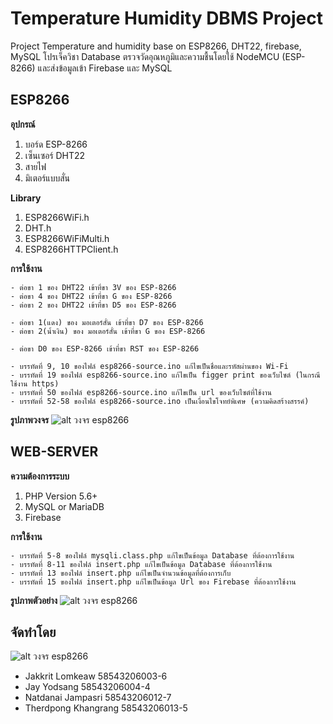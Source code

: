 # Temperature Humidity DBMS Project
Project Temperature and humidity base on ESP8266, DHT22, firebase, MySQL
โปรเจ็ควิชา Database ตรวจวัดอุณหภูมิและความชื้นโดยใช้ NodeMCU (ESP-8266) และส่งข้อมูลเข้า Firebase และ MySQL

## ESP8266
**อุปกรณ์**
1. บอร์ด ESP-8266
2. เซ็นเซอร์ DHT22
3. สายไฟ
4. มิเตอร์แบบสั่น

**Library**
1. ESP8266WiFi.h
2. DHT.h
3. ESP8266WiFiMulti.h
4. ESP8266HTTPClient.h

**การใช้งาน**
```
- ต่อขา 1 ของ DHT22 เข้าที่ขา 3V ของ ESP-8266
- ต่อขา 4 ของ DHT22 เข้าที่ขา G ของ ESP-8266
- ต่อขา 2 ของ DHT22 เข้าที่ขา D5 ของ ESP-8266

- ต่อขา 1(แดง) ของ มอเตอร์สั่น เข้าที่ขา D7 ของ ESP-8266
- ต่อขา 2(น้ำเงิน) ของ มอเตอร์สั่น เข้าที่ขา G ของ ESP-8266

- ต่อขา D0 ของ ESP-8266 เข้าที่ขา RST ของ ESP-8266
```

```
- บรรทัดที่ 9, 10 ของไฟล์ esp8266-source.ino แก้ไขเป็นชื่อและรหัสผ่านของ Wi-Fi
- บรรทัดที่ 19 ของไฟล์ esp8266-source.ino แก้ไขเป็น figger print ของเว็บไซต์ (ในกรณีใช้งาน https)
- บรรทัดที่ 50 ของไฟล์ esp8266-source.ino แก้ไขเป็น url ของเว็บไซต์ที่ใช้งาน
- บรรทัดที่ 52-58 ของไฟล์ esp8266-source.ino เป็นเงื่อนไขโจทย์พิเศษ (ความคิดสร้างสรรค์)
```

**รูปภาพวงจร**
![alt วงจร esp8266](https://i.imgur.com/fxFmb0g.jpg)

## WEB-SERVER
**ความต้องการระบบ**
1. PHP Version 5.6+
2. MySQL or MariaDB
3. Firebase

**การใช้งาน**
```
- บรรทัดที่ 5-8 ของไฟล์ mysqli.class.php แก้ไขเป็นข้อมูล Database ที่ต้องการใช้งาน
- บรรทัดที่ 8-11 ของไฟล์ insert.php แก้ไขเป็นข้อมูล Database ที่ต้องการใช้งาน
- บรรทัดที่ 13 ของไฟล์ insert.php แก้ไขเป็นจำนวนข้อมูลที่ต้องการเก็บ
- บรรทัดที่ 15 ของไฟล์ insert.php แก้ไขเป็นข้อมูล Url ของ Firebase ที่ต้องการใช้งาน
```

**รูปภาพตัวอย่าง**
![alt วงจร esp8266](https://i.imgur.com/B0e8Yy3.png)

## จัดทำโดย
![alt วงจร esp8266](https://scontent.fbkk13-1.fna.fbcdn.net/v/t31.0-8/20451662_1396691873756129_4573183446176927717_o.jpg?oh=4d9cecb163688c90c7db2aa9da3b29fd&oe=5A370F4F)
- Jakkrit Lomkeaw 58543206003-6
- Jay Yodsang 58543206004-4
- Natdanai Jampasri 58543206012-7
- Therdpong Khangrang 58543206013-5
